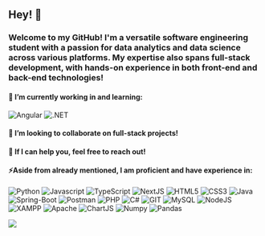 ## Hey! 👋

### Welcome to my GitHub! I'm a versatile software engineering student with a passion for data analytics and data science across various platforms. My expertise also spans full-stack development, with hands-on experience in both front-end and back-end technologies!

<h4>🔭 I’m currently working in and learning: </h4>
  <p>
    <img alt="Аngular" src="https://img.shields.io/badge/-Angular-DD0031?style=for-the-badge&logo=angular&logoColor=white" />
    <img alt=".NET" src="https://img.shields.io/badge/.NET-512BD4?style=for-the-badge&logo=dotnet&logoColor=white" />
  </p>
<h4>👯 I’m looking to collaborate on full-stack projects!</h4>
 
<h4>💬 If I can help you, feel free to reach out!</h4>

<h4>⚡Aside from already mentioned, I am proficient and have experience in:</h4>
<p>
  <img alt="Python" src="https://img.shields.io/badge/-Python-FFD43B?style=for-the-badge&logo=python&logoColor=blue" />
  <img alt="Javascript" src="https://img.shields.io/badge/-javascript-f7df1c?style=for-the-badge&logo=javascript&logoColor=black" />
  <img alt="TypeScript" src="https://img.shields.io/badge/-TypeScript-007ACC?style=for-the-badge&logo=typescript&logoColor=white" />
  <img alt="NextJS" src="https://img.shields.io/badge/next%20js-000000?style=for-the-badge&logo=nextdotjs&logoColor=white" />
  <img alt="HTML5" src="https://img.shields.io/badge/-HTML5-E34F26?style=for-the-badge&logo=html5&logoColor=white" />
  <img alt="CSS3" src="https://img.shields.io/badge/CSS3-1572B6?style=for-the-badge&logo=css3&logoColor=white" />
  <img alt="Java" src="https://img.shields.io/badge/Java-ED8B00?style=for-the-badge&logo=openjdk&logoColor=white" /> 
  <img alt="Spring-Boot" src="https://img.shields.io/badge/Spring_Boot-6DB33F?style=for-the-badge&logo=spring-boot&logoColor=white" />
  <img alt="Postman" src="https://img.shields.io/badge/Postman-FF6C37?style=for-the-badge&logo=Postman&logoColor=white" />
  <img alt="PHP" src="https://img.shields.io/badge/-PHP-777BB4?style=for-the-badge&logo=php&logoColor=white" />
  <img alt="C#" src="https://img.shields.io/badge/C%23-239120?style=for-the-badge&logo=csharp&logoColor=white" />
  <img alt="GIT" src="https://img.shields.io/badge/-Git-F05032?style=for-the-badge&logo=git&logoColor=white" />
  <img alt="MySQL" src="https://img.shields.io/badge/MySQL-005C84?style=for-the-badge&logo=mysql&logoColor=white" />
  <img alt="NodeJS" src="https://img.shields.io/badge/-Nodejs-43853d?style=for-the-badge&logo=Node.js&logoColor=white" />
  <img alt="XAMPP" src="https://img.shields.io/badge/Xampp-F37623?style=for-the-badge&logo=xampp&logoColor=white" />
  <img alt="Apache" src="https://img.shields.io/badge/-Apache-D22128?style=for-the-badge&logo=Apache&logoColor=white" />
  <img alt="ChartJS" src="https://img.shields.io/badge/-Chart%20js-FF6384?style=for-the-badge&logo=chartdotjs&logoColor=white" />
  <img alt="Numpy" src="https://img.shields.io/badge/Numpy-777BB4?style=for-the-badge&logo=numpy&logoColor=white" />
  <img alt="Pandas" src="https://img.shields.io/badge/Pandas-2C2D72?style=for-the-badge&logo=pandas&logoColor=white" />
  
</p>
<!--<h3>My GitHub contributions summary</h3>
[![GitHub Streak](https://github-readme-streak-stats.herokuapp.com?user=Vojinovic-M&theme=dark&ring=fb4362&file=fb4362&currStreakNum=fb4362&currStreakLabel=fb4362&hide_border=true)](https://git.io/streak-stats)
![Your GitHub stats](https://github-readme-stats.vercel.app/api?username=Vojinovic-M&hide_border=true&show_icons=true&bg_color=151515&title_color=fb4362&icon_color=fb4362&text_bold=false&text_color=9e9e9e) -->


![](https://komarev.com/ghpvc/?username=Vojinovic-M&color=green&style=for-the-badge&base=256)
